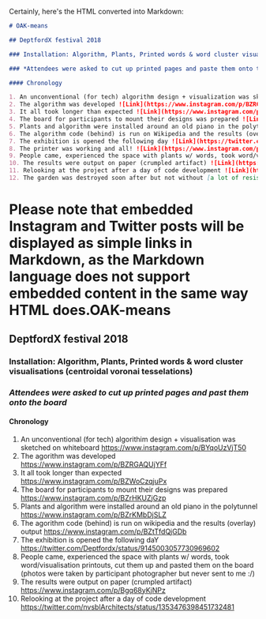 Certainly, here's the HTML converted into Markdown:

```markdown
# OAK-means

## DeptfordX festival 2018

### Installation: Algorithm, Plants, Printed words & word cluster visualisations (centroidal voronai tesselations)

### *Attendees were asked to cut up printed pages and paste them onto the board with PVC glue*

#### Chronology

1. An unconventional (for tech) algorithm design + visualization was sketched on whiteboard (@London Hackspace Hackney RIP!) ![Link](https://www.instagram.com/p/BYqoUzVjT50/)
2. The algorithm was developed ![Link](https://www.instagram.com/p/BZRGAQUjYFf/)
3. It all took longer than expected ![Link](https://www.instagram.com/p/BZWoCzqjuPx/)
4. The board for participants to mount their designs was prepared ![Link](https://www.instagram.com/p/BZrHKUZjGzp/)
5. Plants and algorithm were installed around an old piano in the polytunnel ![Link](https://www.instagram.com/p/BZrKMbDjSLZ/)
6. The algorithm code (behind) is run on Wikipedia and the results (overlay) are output ![Link](https://www.instagram.com/p/BZtTfdQjGDb/)
7. The exhibition is opened the following day ![Link](https://twitter.com/Deptfordx/status/914500305773096960)
8. The printer was working and all! ![Link](https://www.instagram.com/p/BZtYcn2Hqn6/)
9. People came, experienced the space with plants w/ words, took word/visualization printouts, cut them up and pasted them on the board (photos were taken by a participant photographer but never sent to me :/)
10. The results were output on paper (crumpled artifact) ![Link](https://www.instagram.com/p/Bgq68yKjNPz/)
11. Relooking at the project after a day of code development ![Link](https://twitter.com/nvsblArchitects/status/1353476398451732481)
12. The garden was destroyed soon after but not without [a lot of resistance from some wonderful, brave people](https://www.andyworthington.co.uk/2019/10/30/photos-of-the-two-month-occupation-of-the-old-tidemill-wildlife-garden-prior-to-its-violent-eviction)
```

Please note that embedded Instagram and Twitter posts will be displayed as simple links in Markdown, as the Markdown language does not support embedded content in the same way HTML does.OAK-means
===
DeptfordX festival 2018
---
### Installation: Algorithm, Plants, Printed words & word cluster visualisations (centroidal voronai tesselations)
### *Attendees were asked to cut up printed pages and past them onto the board*
#### Chronology
1. An unconventional (for tech) algorithim design + visualisation was sketched on whiteboard https://www.instagram.com/p/BYqoUzVjT50
2. The agorithm was developed
https://www.instagram.com/p/BZRGAQUjYFf
3. It all took longer than expected
https://www.instagram.com/p/BZWoCzqjuPx
4. The board for participants to mount their designs was prepared
https://www.instagram.com/p/BZrHKUZjGzp
5. Plants and algorithm were installed around an old piano in the polytunnel
https://www.instagram.com/p/BZrKMbDjSLZ
6. The agorithm code (behind) is run on wikipedia and the results (overlay) output
https://www.instagram.com/p/BZtTfdQjGDb
7. The exhibition is opened the following daY
https://twitter.com/Deptfordx/status/9145003057730969602
8. People came, experienced the space with plants w/ words, took word/visualisation printouts, cut them up and pasted them on the board
(photos were taken by participant photographer but never sent to me :/)
9. The results were output on paper (crumpled artifact)
https://www.instagram.com/p/Bgq68yKjNPz
10. Relooking at the project after a day of code development 
https://twitter.com/nvsblArchitects/status/1353476398451732481
